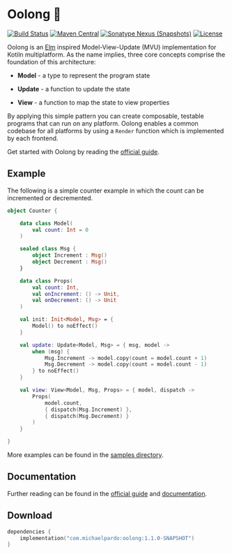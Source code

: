 Oolong 🍵 
=========

[![Build Status](https://img.shields.io/travis/pardom/oolong/master.svg)](https://travis-ci.org/pardom/oolong/)
[![Maven Central](https://img.shields.io/maven-central/v/com.michaelpardo/oolong.svg)](#download)
[![Sonatype Nexus (Snapshots)](https://img.shields.io/nexus/s/https/oss.sonatype.org/com.michaelpardo/oolong.svg)](#download)
[![License](https://img.shields.io/github/license/pardom/oolong.svg)](LICENSE.md)

Oolong is an [Elm](https://guide.elm-lang.org/architecture) inspired Model-View-Update (MVU) implementation for Kotiln multiplatform. As the name implies, three core concepts comprise the foundation of this architecture: 

* **Model** - a type to represent the program state

* **Update** - a function to update the state

* **View** - a function to map the state to view properties

By applying this simple pattern you can create composable, testable programs that can run on any platform. Oolong enables a common codebase for all platforms by using a `Render` function which is implemented by each frontend.

Get started with Oolong by reading the [official guide](docs/guide/index.md).

Example
-------

The following is a simple counter example in which the count can be incremented or decremented.

```kotlin
object Counter {

    data class Model(
        val count: Int = 0
    )

    sealed class Msg {
        object Increment : Msg()
        object Decrement : Msg()
    }

    data class Props(
        val count: Int,
        val onIncrement: () -> Unit,
        val onDecrement: () -> Unit
    )

    val init: Init<Model, Msg> = { 
        Model() to noEffect()
    }

    val update: Update<Model, Msg> = { msg, model ->
        when (msg) {
            Msg.Increment -> model.copy(count = model.count + 1)
            Msg.Decrement -> model.copy(count = model.count - 1)
        } to noEffect()
    }

    val view: View<Model, Msg, Props> = { model, dispatch ->
        Props(
            model.count,
            { dispatch(Msg.Increment) },
            { dispatch(Msg.Decrement) }
        )
    }

}
```

More examples can be found in the [samples directory](samples).

Documentation
-------------

Further reading can be found in the [official guide](docs/guide/index.md) and [documentation](docs/oolong/index.md).

Download
--------

```kotlin
dependencies {
    implementation("com.michaelpardo:oolong:1.1.0-SNAPSHOT")
}
```
